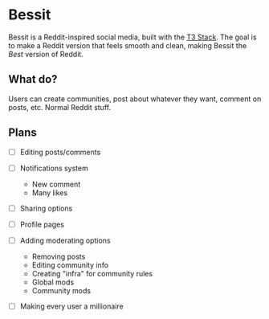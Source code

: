# Bessit

Bessit is a Reddit-inspired social media, built with the [T3 Stack](https://create.t3.gg/). The goal is to make a Reddit version that feels smooth and clean, making Bessit the *Best* version of Reddit.

## What do?

Users can create communities, post about whatever they want, comment on posts, etc. Normal Reddit stuff.

## Plans

* [ ] Editing posts/comments
* [ ] Notifications system
  - New comment
  - Many likes
* [ ] Sharing options
* [ ] Profile pages
* [ ] Adding moderating options
  - Removing posts
  - Editing community info
  - Creating "infra" for community rules
  - Global mods
  - Community mods
* [ ] Making every user a millionaire

